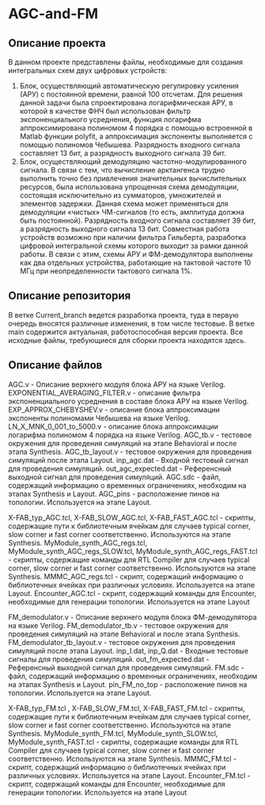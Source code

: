# AGC-and-FM
## Описание проекта
В данном проекте представлены файлы, необходимые для создания интегральных схем двух цифровых устройств:
1) Блок, осуществляющий автоматическую регулировку усиления (АРУ) с постоянной времени, равной 100 отсчетам. Для решения данной задачи была спроектирована логарифмическая АРУ, в которой в качестве ФНЧ был использован фильтр экспоненциального усреднения, функция логарифма аппроксимирована полиномом 4 порядка с помощью встроенной в Matlab функции polyfit, а аппроксимация экспоненты выполняется с помощью полиномов Чебышева. Разрядность входного сигнала составляет 13 бит, а разрядность выходного сигнала 39 бит.
2) Блок, осуществляющий демодуляцию частотно-модулированного сигнала. В связи с тем, что вычисление арктангенса трудно выполнить точно без привлечения значительных вычислительных ресурсов, была использована упрощенная схема демодуляции, состоящая исключительно из сумматоров, умножителей и элементов задержки. Данная схема может применяться для демодуляции «чистых» ЧМ-сигналов (то есть, амплитуда должна быть постоянной). Разрядность входного сигнала составляет 39 бит, а разрядность выходного сигнала 13 бит.
Совместная работа устройств возможно при наличии фильтра Гильберта, разработка цифровой интегральной схемы которого выходит за рамки данной работы. В связи с этим, схемы АРУ и ФМ-демодулятора выполнены как два отдельных устройства, работающие на тактовой частоте 10 МГц при неопределенности тактового сигнала 1%.
## Описание репозитория
В ветке Current_branch ведется разработка проекта, туда в первую очередь вносятся различные изменения, в том числе тестовые.
В ветке main содержится актуальная, работоспособная версия проекта. Все исходные файлы, требующиеся для сборки проекта находятся здесь.
## Описание файлов

AGC.v - Описание верхнего модуля блока АРУ на языке Verilog.
EXPONENTIAL_AVERAGING_FILTER.v - описание фильтра экспоненциального усреднения в составе блока АРУ на языке Verilog.
EXP_APPROX_CHEBYSHEV.v - описание блока аппроксимации экспоненты полиномами Чебышева на языке Verilog.
LN_X_MNK_0_001_to_5000.v - описание блока аппроксимации логарифма полиномом 4 порядка на языке Verilog.
AGC_tb.v - тестовое окружения для проведения симуляций на этапе Behavioral и после этапа Synthesis.
AGC_tb_layout.v - тестовое окружения для проведения симуляций после этапа Layout.
inp_agc.dat - Входной тестовый сигнал для проведения симуляций.
out_agc_expected.dat - Референсный выходной сигнал для проведения симуляций.
AGC.sdc - файл, содержащий информацию о временных ограничениях, необходим на этапах Synthesis и Layout.
AGC_pins - расположение пинов на топологии. Используется на этапе Layout.

X-FAB_typ_AGC.tcl, X-FAB_SLOW_AGC.tcl, X-FAB_FAST_AGC.tcl - скрипты, содержащие пути к библиотечным ячейкам для случаев typical corner, slow corner и fast corner соответственно. Используются на этапе Synthesis.
MyModule_synth_AGC_regs.tcl, MyModule_synth_AGC_regs_SLOW.tcl, MyModule_synth_AGC_regs_FAST.tcl - скрипты, содержащие команды для RTL Compiler для случаев typical corner, slow corner и fast corner соответственно. Используются на этапе Synthesis.
MMMC_AGC_regs.tcl - скрипт, содержащий информацию о библиотечных ячейках при различных условиях. Используется на этапе Layout.
Encounter_AGC.tcl - скрипт, содержащий команды для Encounter, необходимые для генерации топологии. Используется на этапе Layout

FM_demodulator.v - Описание верхнего модуля блока ФМ-демодулятора на языке Verilog.
FM_demodulator_tb.v - тестовое окружения для проведения симуляций на этапе Behavioral и после этапа Synthesis.
FM_demodulator_tb_layout.v - тестовое окружения для проведения симуляций после этапа Layout.
inp_I.dat, inp_Q.dat  - Входные тестовые сигналы для проведения симуляций.
out_fm_expected.dat - Референсный выходной сигнал для проведения симуляций.
FM.sdc  - файл, содержащий информацию о временных ограничениях, необходим на этапах Synthesis и Layout.
pin_FM_no_top - расположение пинов на топологии. Используется на этапе Layout.

X-FAB_typ_FM.tcl , X-FAB_SLOW_FM.tcl, X-FAB_FAST_FM.tcl - скрипты, содержащие пути к библиотечным ячейкам для случаев typical corner, slow corner и fast corner соответственно. Используются на этапе Synthesis.
MyModule_synth_FM.tcl, MyModule_synth_SLOW.tcl, MyModule_synth_FAST.tcl - скрипты, содержащие команды для RTL Compiler для случаев typical corner, slow corner и fast corner соответственно. Используются на этапе Synthesis.
MMMC_FM.tcl - скрипт, содержащий информацию о библиотечных ячейках при различных условиях. Используется на этапе Layout.
Encounter_FM.tcl  - скрипт, содержащий команды для Encounter, необходимые для генерации топологии. Используется на этапе Layout
